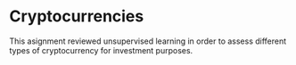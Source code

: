 # Cryptocurrencies

This asignment reviewed unsupervised learning in order to assess different types of cryptocurrency for investment purposes.
